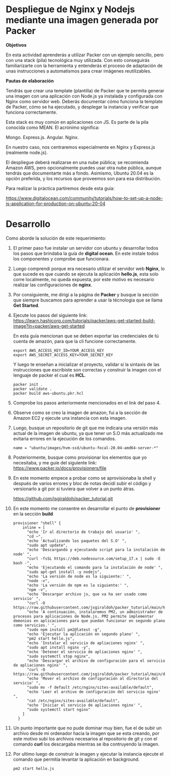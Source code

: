 Despliegue de Nginx y Nodejs mediante una imagen generada por Packer
===

**Objetivos**

En esta actividad aprenderás a utilizar Packer con un ejemplo sencillo, pero con una stack (pila) tecnológica muy utilizada. Con esto conseguirás familiarizarte con la herramienta y entenderás el proceso de adaptación de unas instrucciones a automatismos para crear imágenes reutilizables.

**Pautas de elaboración**

Tendrás que crear una template (plantilla) de Packer que te permita generar una imagen con una aplicación con Node.js ya instalada y configurada con Nginx como servidor web. Deberás documentar cómo funciona la template de Packer, cómo se ha ejecutado, y desplegar la instancia y verificar que funciona correctamente.

Esta stack es muy común en aplicaciones con JS. Es parte de la pila conocida como MEAN. El acrónimo significa:

Mongo.
Express.js.
Angular.
Nginx.

En nuestro caso, nos centraremos especialmente en Nginx y Express.js (realmente node.js).

El despliegue deberá realizarse en una nube pública; se recomienda Amazon AWS, pero opcionalmente puedes usar otra nube pública, aunque tendrás que documentarte más a fondo. Asimismo, Ubuntu 20.04 es la opción preferida, y los recursos que proveemos son para esa distribución.

Para realizar la práctica partiremos desde esta guía:

https://www.digitalocean.com/community/tutorials/how-to-set-up-a-node-js-application-for-production-on-ubuntu-20-04

Desarrollo
===

Como aborde la solución de este requerimiento:

1) El primer paso fue instalar un servidor con ubuntu y desarrollar todos los pasos que brindaba la guía de **digital ocean**. En este instale todos los componentes y comprobe que funcionara.

2) Luego comprendi porque era necesario utilizar el servidor web **Nginx**, lo que sucede es que cuando se ejecuta la aplicación **hello.js**, esta solo corre localmente, no queda expuesta, por este motivo es necesario realizar las configuraciones de **nginx**.

3) Por consiguiente, me dirigi a la página de **Packer** y busque la sección que siempre buscamos para aprender a usar la técnologia que se llama **Get Started**.

4) Ejecute los pasos del siguiente link: https://learn.hashicorp.com/tutorials/packer/aws-get-started-build-image?in=packer/aws-get-started

    En esta guía mencionan que se deben exportar las credenciales de tú cuenta de amazón, para que la cli funcione correctamente.

    ~~~
    export AWS_ACCESS_KEY_ID=YOUR_ACCESS_KEY
    export AWS_SECRET_ACCESS_KEY=YOUR_SECRET_KEY
    ~~~

    Y luego te enseñan a inicializar el proyecto, validar si la sintaxis de las instrucciones que escribiste son correctas y construir la imagen con el lenguaje de packer el cual es **HCL**.

    ~~~
    packer init .
    packer validate .
    packer build aws-ubuntu.pkr.hcl
    ~~~



5) Comprobe los pasos anteriormente mencionados en el link del paso 4.

6) Observe como se creo la imagen de amazon, fui a la sección de Amazon EC2 y ejecute una instancia con esta imagen.

7) Luego, busque un repositorio de git que me indicara una versión más actual de la imagen de ubuntu, ya que tener un S.O más actualizado me evitaria errores en la ejecución de los comandos.

    ~~~
    name = "ubuntu/images/hvm-ssd/ubuntu-focal-20.04-amd64-server-*"
    ~~~

8) Posteriormente, busque como provisionar los elementos que yo necesitaba, y me guíe del siguiente link: https://www.packer.io/docs/provisioners/file

9) En este momento empece a probar como se aprovisionaba la shell y después de varios errores y bloc de notas decidí subir el código y versionarlo a git por si tuviera que volver a un punto átras.

    https://github.com/jsgiraldoh/packer_tutorial.git

10) En este momento me consentre en desarrollar el punto de **provisioner** en la sección **build**

    ~~~
    provisioner "shell" {
        inline = [
          "echo 'Ir al directorio de trabajo del usuario' ",
          "cd ~",
          "echo 'Actualizando los paquetes del S.O' ",
          "sudo apt update",
          "echo 'Descargando y ejecutando script para la instalación de node' ",
          "curl -fsSL https://deb.nodesource.com/setup_17.x | sudo -E bash -",
          "echo 'Ejecutando el comando para la instalación de node' ",
          "sudo apt-get install -y nodejs",
          "echo 'La versión de node es la siguiente:' ",
          "node -v",
          "echo 'La versión de npm es la siguiente:' ",
          "npm -v",
          "echo 'Descargar archivo js, que va ha ser usado como servicio' ",
          "curl -O https://raw.githubusercontent.com/jsgiraldoh/packer_tutorial/main/hello.js",
          "echo 'A continuación, instalaremos PM2, un administrador de procesos para aplicaciones de Node.js. PM2 permite implementar demonios en aplicaciones para que puedan funcionar en segundo plano como servicios.' ",
          "sudo npm install pm2@latest -g",
          "echo 'Ejecutar la aplicación en segundo plano' ",
          "pm2 start hello.js",
          "echo 'Instalar el servicio de apliaciones nginx' ",
          "sudo apt install nginx -y",
          "echo 'Detener el servicio de apliaciones nginx' ",
          "sudo systemctl stop nginx",
          "echo 'Descargar el archivo de configuración para el servicio de apliaciones nginx' ",
          "curl -O https://raw.githubusercontent.com/jsgiraldoh/packer_tutorial/main/default",
          "echo 'Mover el archivo de configuración al directorio del servicio' ",
          "sudo mv -f default /etc/nginx/sites-available/default",
          "echo 'Leer el archivo de configuración del servicio nginx' ",
          "cat /etc/nginx/sites-available/default",
          "echo 'Iniciar el servicio de apliaciones nginx' ",
          "sudo systemctl start nginx"
        ]
      }
    ~~~

11) Un punto importante que no pude dominar muy bien, fue el de subir un archivo desde mi ordenador hacia la imagen que se esta creando, por este motivo subi los archivos necesarios al repositorio de git y con el comando **curl** los descargaba mientras se iba contruyendo la imagen.

12) Por ultimo luego de construir la imagen y ejecutar la instancia ejecute el comando que permitia levantar la aplicación en background.

    ~~~
    pm2 start hello.js
    ~~~
